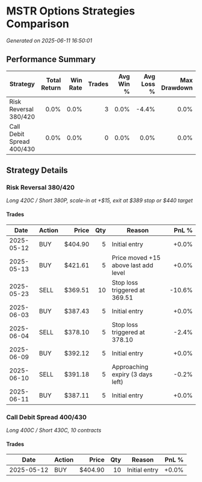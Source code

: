 # MSTR Options Strategies Comparison

*Generated on 2025-06-11 16:50:01*

## Performance Summary

| Strategy | Total Return | Win Rate | Trades | Avg Win % | Avg Loss % | Max Drawdown |
|----------|-------------:|---------:|-------:|----------:|-----------:|-------------:|
| Risk Reversal 380/420 | 0.0% | 0.0% | 3 | 0.0% | -4.4% | 0.0% |
| Call Debit Spread 400/430 | 0.0% | 0.0% | 0 | 0.0% | 0.0% | 0.0% |

## Strategy Details

### Risk Reversal 380/420

*Long 420C / Short 380P, scale-in at +$15, exit at $389 stop or $440 target*

#### Trades

| Date | Action | Price | Qty | Reason | PnL % |
|------|--------|------:|----:|--------|------:|
| 2025-05-12 | BUY | $404.90 | 5 | Initial entry | +0.0% |
| 2025-05-13 | BUY | $421.61 | 5 | Price moved +15 above last add level | +0.0% |
| 2025-05-23 | SELL | $369.51 | 10 | Stop loss triggered at 369.51 | -10.6% |
| 2025-06-03 | BUY | $387.43 | 5 | Initial entry | +0.0% |
| 2025-06-04 | SELL | $378.10 | 5 | Stop loss triggered at 378.10 | -2.4% |
| 2025-06-09 | BUY | $392.12 | 5 | Initial entry | +0.0% |
| 2025-06-10 | SELL | $391.18 | 5 | Approaching expiry (3 days left) | -0.2% |
| 2025-06-11 | BUY | $387.11 | 5 | Initial entry | +0.0% |

### Call Debit Spread 400/430

*Long 400C / Short 430C, 10 contracts*

#### Trades

| Date | Action | Price | Qty | Reason | PnL % |
|------|--------|------:|----:|--------|------:|
| 2025-05-12 | BUY | $404.90 | 10 | Initial entry | +0.0% |

